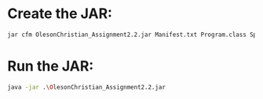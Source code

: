 # Create the JAR: #
```bash
jar cfm OlesonChristian_Assignment2.2.jar Manifest.txt Program.class Sphere.class
```

# Run the JAR: #
```bash
java -jar .\OlesonChristian_Assignment2.2.jar
```